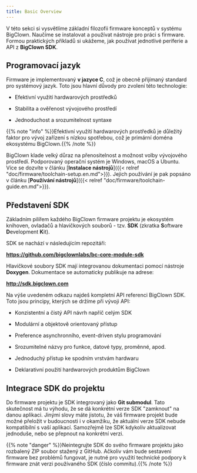 ```yaml
---
title: Basic Overview
---
```


V této sekci si vysvětlíme základní filozofii firmware konceptů v systému BigClown. Naučíme se instalovat a používat nástroje pro práci s firmware. Formou praktických příkladů si ukážeme, jak používat jednotlivé periferie a API z **BigClown SDK**.

## Programovací jazyk

Firmware je implementovaný **v jazyce C**, což je obecně přijímaný standard pro systémový jazyk. Toto jsou hlavní důvody pro zvolení této technologie:

* Efektivní využití hardwarových prostředků

* Stabilita a ověřenost vývojového prostředí

* Jednoduchost a srozumitelnost syntaxe

{{% note "info" %}}Efektivní využítí hardwarových prostředků je  důležitý faktor pro vývoj zařízení s nízkou spotřebou, což je primární doména ekosystému BigClown.{{% /note %}}

BigClown klade velký důraz na přenositelnost a možnost volby vývojového prostředí. Podporovaný operační systém je Windows, macOS a Ubuntu. Více se dozvíte v článku [**Instalace nástrojů**]({{< relref "doc/firmware/toolchain-setup.en.md">}}). Jejich používání je pak popsáno v článku [**Používání nástrojů**]({{< relref "doc/firmware/toolchain-guide.en.md">}}).

## Představení SDK

Základním pilířem každého BigClown firmware projektu je ekosystém knihoven, ovladačů a hlavičkových souborů - tzv. **SDK** (zkratka **S**oftware **D**evelopment **K**it).

SDK se nachází v následujícím repozitáři:

**https://github.com/bigclownlabs/bc-core-module-sdk**

Hlavičkové soubory SDK mají integrovanou dokumentaci pomocí nástroje **Doxygen**. Dokumentace se automaticky publikuje na adrese:

**http://sdk.bigclown.com**

Na výše uvedeném odkazu najdeš kompletní API referenci BigClown SDK. Toto jsou principy, kterých se držíme při vývoji API:

* Konzistentní a čistý API návrh napříč celým SDK

* Modulární a objektově orientovaný přístup

* Preference asynchronního, event-driven stylu programování

* Srozumitelné názvy pro funkce, datové typy, proměnné, apod.

* Jednoduchý přístup ke spodním vrstvám hardwaru

* Deklarativní použití hardwarových produktům BigClown

## Integrace SDK do projektu

Do firmware projektu je SDK integrovaný jako **Git submodul**. Tato skutečnost má tu výhodu, že se dá konkrétní verze SDK "zamknout" na danou aplikaci. Jinými slovy máte jistotu, že váš firmware projekt bude možné přeložit v budoucnosti i v okamžiku, že aktuální verze SDK nebude kompatibilní s vaší aplikací. Samozřejmě lze SDK kdykoliv aktualizovat jednoduše, nebo se přepnout na konkrétní verzi.

{{% note "danger" %}}Neintegrujte SDK do svého firmware projektu jako rozbalený ZIP soubor stažený z GitHub. Ačkoliv vám bude sestavení firmware bez problémů fungovat, je nutné pro využití technické podpory k firmware znát verzi používaného SDK (číslo commitu).{{% /note %}}

